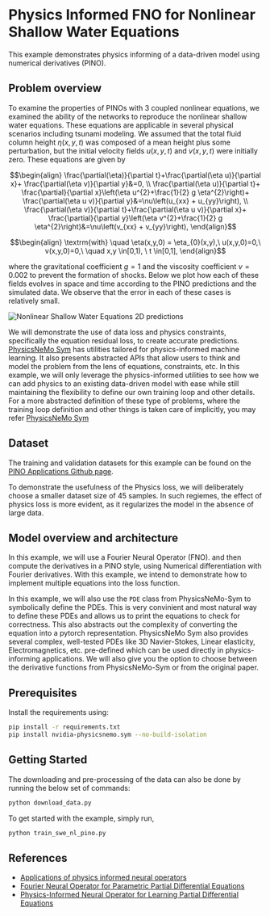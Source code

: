 # Physics Informed FNO for Nonlinear Shallow Water Equations

This example demonstrates physics informing of a
data-driven model using numerical derivatives (PINO).

## Problem overview

To examine the properties of PINOs with 3 coupled nonlinear equations, we
examined the ability of the networks to reproduce the nonlinear shallow water
equations. These equations are applicable in several physical scenarios
including tsunami modeling.  We assumed that the total fluid column height
$\eta(x,y,t)$ was composed of a mean height plus some perturbation,
but the initial velocity fields $u(x,y,t)$ and $v(x,y,t)$ were initially
zero. These equations are given by

$$\begin{align}
\frac{\partial(\eta)}{\partial t}+\frac{\partial(\eta u)}{\partial x}+
\frac{\partial(\eta v)}{\partial y}&=0,  \\
\frac{\partial(\eta u)}{\partial t}+
\frac{\partial}{\partial x}\left(\eta u^{2}+\frac{1}{2} g
\eta^{2}\right)+
\frac{\partial(\eta u v)}{\partial y}&=\nu\left(u_{xx} + u_{yy}\right), \\
\frac{\partial(\eta v)}{\partial t}+\frac{\partial(\eta u v)}{\partial x}+
\frac{\partial}{\partial y}\left(\eta v^{2}+\frac{1}{2} g
\eta^{2}\right)&=\nu\left(v_{xx} + v_{yy}\right),
\end{align}$$

$$\begin{align}
\textrm{with} \quad \eta(x,y,0) = \eta_{0}(x,y),\ u(x,y,0)=0,\
v(x,y,0)=0,\ \quad
x,y \in[0,1), \ t \in[0,1],
\end{align}$$

where the gravitational coefficient $g=1$ and the viscosity coefficient
$\nu=0.002$ to prevent the formation of shocks. Below we plot how each of these
fields evolves in space and time according to the PINO predictions and the
simulated data.  We observe that the error in each of these cases is relatively small.

<!-- {: .center} -->
![Nonlinear Shallow Water Equations 2D predictions](../../../docs/img/SWE_0.png)

We will demonstrate the use of data loss and physics constraints,
specifically the equation residual loss, to create accurate predictions.
[PhysicsNeMo Sym](https://github.com/NVIDIA/physicsnemo-sym)
has utilities tailored for physics-informed machine learning. It also presents
abstracted APIs that allow users to think and model the problem from the lens of
equations, constraints, etc. In this example, we will only leverage the physics-informed
utilities to see how we can add physics to an existing data-driven model with ease while
still maintaining the flexibility to define our own training loop and other details.
For a more abstracted definition of these type of problems, where the training loop
definition and other things is taken care of implicitly, you may refer
[PhysicsNeMo Sym](https://github.com/NVIDIA/physicsnemo-sym)

## Dataset

The training and validation datasets for this example can be found on the
[PINO Applications Github page](https://github.com/shawnrosofsky/PINO_Applications).

To demonstrate the usefulness of the Physics loss, we will deliberately choose a smaller
dataset size of 45 samples. In such regiemes, the effect of physics loss is more
evident, as it regularizes the model in the absence of large data.

## Model overview and architecture

In this example, we will use a Fourier Neural Operator (FNO). and then compute the
derivatives in a PINO style, using Numerical differentiation with Fourier derivatives.
With this example, we intend to demonstrate how to implement multiple
equations into the loss function.

In this example, we will also use the `PDE` class from PhysicsNeMo-Sym to symbolically define
the PDEs. This is very convinient and most natural way to define these PDEs and allows
us to print the equations to check for correctness. This also abstracts out the
complexity of converting the equation into a pytorch representation. PhysicsNeMo Sym also
provides several complex, well-tested PDEs like 3D Navier-Stokes, Linear elasticity,
Electromagnetics, etc. pre-defined which can be used directly in physics-informing
applications. We will also give you the option to choose between the
derivative functions from PhysicsNeMo-Sym or from the original paper.  

## Prerequisites

Install the requirements using:

```bash
pip install -r requirements.txt
pip install nvidia-physicsnemo.sym --no-build-isolation
```

## Getting Started

The downloading and pre-processing of the data can also be done by running
the below set of commands:

```bash
python download_data.py
```

To get started with the example, simply run,

```bash
python train_swe_nl_pino.py
```

## References

- [Applications of physics informed neural operators](https://arxiv.org/abs/2203.12634)
- [Fourier Neural Operator for Parametric Partial Differential Equations](https://arxiv.org/abs/2010.08895)
- [Physics-Informed Neural Operator for Learning Partial Differential Equations](https://arxiv.org/abs/2111.03794)
